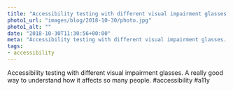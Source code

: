 ```yaml
---
title: "Accessibility testing with different visual impairment glasses. "
photo1_url: "images/blog/2018-10-30/photo.jpg"
photo1_alt: ""
date: "2018-10-30T11:30:56+00:00"
meta: "Accessibility testing with different visual impairment glasses. "
tags:
- accessibility
---
```

Accessibility testing with different visual impairment glasses. A really good way to understand how it affects so many people. #accessibility #a11y
